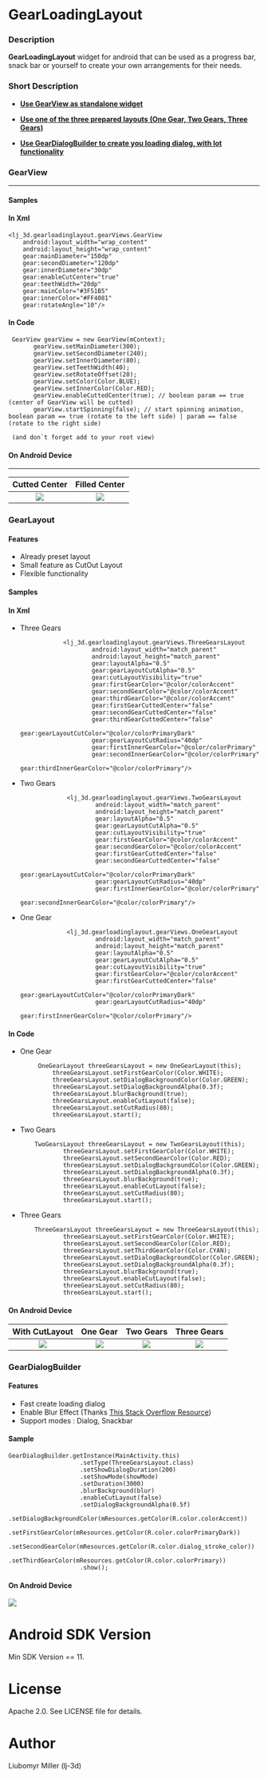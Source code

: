 # GearLoadingLayout

### Description 

 **GearLoadingLayout** widget for android that can be used as a progress bar, snack bar or yourself to create your own arrangements for their needs.
 
### Short Description

   - [**Use GearView as standalone widget**](#gear_view)
   
   - [**Use one of the three prepared layouts (One Gear, Two Gears, Three Gears)**](#prepared_layout)
    
   - [**Use GearDialogBuilder to create you loading dialog, with lot functionality**](#gear_dialog_builder)
 
 
   <a name="gear_view"></a>
### GearView
____

#### Samples

#### In Xml
                                               
    <lj_3d.gearloadinglayout.gearViews.GearView 
        android:layout_width="wrap_content"
        android:layout_height="wrap_content"
        gear:mainDiameter="150dp"
        gear:secondDiameter="120dp"
        gear:innerDiameter="30dp"
        gear:enableCutCenter="true"
        gear:teethWidth="20dp"
        gear:mainColor="#3F51B5"
        gear:innerColor="#FF4081"
        gear:rotateAngle="10"/>                                        
   
#### In Code
   
     GearView gearView = new GearView(mContext);
           gearView.setMainDiameter(300);
           gearView.setSecondDiameter(240);
           gearView.setInnerDiameter(80);
           gearView.setTeethWidth(40);
           gearView.setRotateOffset(20);
           gearView.setColor(Color.BLUE);
           gearView.setInnerColor(Color.RED);
           gearView.enableCuttedCenter(true); // boolean param == true (center of GearView will be cutted)
           gearView.startSpinning(false); // start spinning animation, boolean param == true (rotate to the left side) | param == false (rotate to the right side)
   
     (and don`t forget add to your root view)
  
#### On Android Device
____

     
   Cutted Center                       |        Filled Center          
    :-------------------------:|:-------------------------:
    ![](https://lh4.googleusercontent.com/-gFgsbGQ3430/Vxh70Q6x3xI/AAAAAAAAC8k/nTbkZFXoQRcRiVm3YARNeHYVBNGW6gmnwCL0B/w259-h518-no/ezgif.com-video-to-gif.gif)|![](https://lh4.googleusercontent.com/-WrmYP7e7AQc/Vxh70T5RXLI/AAAAAAAAC8E/F_xocHLqEYQd7diXO_TjPgKkCSAgmTddwCL0B/w259-h518-no/ezgif.com-video-to-gif%25281%2529.gif)
     

   <a name="prepared_layout"></a>
### GearLayout

#### Features

 - Already preset layout
 - Small feature as CutOut Layout
 - Flexible functionality
 
#### Samples

#### In Xml

 - Three Gears
                 
                   <lj_3d.gearloadinglayout.gearViews.ThreeGearsLayout
                           android:layout_width="match_parent"
                           android:layout_height="match_parent"
                           gear:layoutAlpha="0.5"
                           gear:gearLayoutCutAlpha="0.5"
                           gear:cutLayoutVisibility="true"
                           gear:firstGearColor="@color/colorAccent"
                           gear:secondGearColor="@color/colorAccent"
                           gear:thirdGearColor="@color/colorAccent"
                           gear:firstGearCuttedCenter="false"
                           gear:secondGearCuttedCenter="false"
                           gear:thirdGearCuttedCenter="false"
                           gear:gearLayoutCutColor="@color/colorPrimaryDark"
                           gear:gearLayoutCutRadius="40dp"
                           gear:firstInnerGearColor="@color/colorPrimary"
                           gear:secondInnerGearColor="@color/colorPrimary"
                           gear:thirdInnerGearColor="@color/colorPrimary"/>  
                                               
 - Two Gears 
 
                    <lj_3d.gearloadinglayout.gearViews.TwoGearsLayout
                            android:layout_width="match_parent"
                            android:layout_height="match_parent"
                            gear:layoutAlpha="0.5"
                            gear:gearLayoutCutAlpha="0.5"
                            gear:cutLayoutVisibility="true"
                            gear:firstGearColor="@color/colorAccent"
                            gear:secondGearColor="@color/colorAccent"
                            gear:firstGearCuttedCenter="false"
                            gear:secondGearCuttedCenter="false"
                            gear:gearLayoutCutColor="@color/colorPrimaryDark"
                            gear:gearLayoutCutRadius="40dp"
                            gear:firstInnerGearColor="@color/colorPrimary"
                            gear:secondInnerGearColor="@color/colorPrimary"/>
                            
 - One Gear
 
                    <lj_3d.gearloadinglayout.gearViews.OneGearLayout
                            android:layout_width="match_parent"
                            android:layout_height="match_parent"
                            gear:layoutAlpha="0.5"
                            gear:gearLayoutCutAlpha="0.5"
                            gear:cutLayoutVisibility="true"
                            gear:firstGearColor="@color/colorAccent"
                            gear:firstGearCuttedCenter="false"
                            gear:gearLayoutCutColor="@color/colorPrimaryDark"
                            gear:gearLayoutCutRadius="40dp"
                            gear:firstInnerGearColor="@color/colorPrimary"/>                            
   
#### In Code
   
 - One Gear
 
            OneGearLayout threeGearsLayout = new OneGearLayout(this);
                threeGearsLayout.setFirstGearColor(Color.WHITE);
                threeGearsLayout.setDialogBackgroundColor(Color.GREEN);
                threeGearsLayout.setDialogBackgroundAlpha(0.3f);
                threeGearsLayout.blurBackground(true);
                threeGearsLayout.enableCutLayout(false);
                threeGearsLayout.setCutRadius(80);
                threeGearsLayout.start();
   
 - Two Gears
    
           TwoGearsLayout threeGearsLayout = new TwoGearsLayout(this);
                   threeGearsLayout.setFirstGearColor(Color.WHITE);
                   threeGearsLayout.setSecondGearColor(Color.RED);
                   threeGearsLayout.setDialogBackgroundColor(Color.GREEN);
                   threeGearsLayout.setDialogBackgroundAlpha(0.3f);
                   threeGearsLayout.blurBackground(true);
                   threeGearsLayout.enableCutLayout(false);
                   threeGearsLayout.setCutRadius(80);
                   threeGearsLayout.start();

 - Three Gears
       
           ThreeGearsLayout threeGearsLayout = new ThreeGearsLayout(this);
                   threeGearsLayout.setFirstGearColor(Color.WHITE);
                   threeGearsLayout.setSecondGearColor(Color.RED);
                   threeGearsLayout.setThirdGearColor(Color.CYAN);
                   threeGearsLayout.setDialogBackgroundColor(Color.GREEN);
                   threeGearsLayout.setDialogBackgroundAlpha(0.3f);
                   threeGearsLayout.blurBackground(true);
                   threeGearsLayout.enableCutLayout(false);
                   threeGearsLayout.setCutRadius(80);
                   threeGearsLayout.start();


#### On Android Device

|With CutLayout                       |        One Gear         |        Two Gears      |        Three Gears      |
    :-------------------------:|:-------------------------:|:-------------------------:|:-------------------------:
    ![](https://lh6.googleusercontent.com/-Lx8R57vmH8U/VxjqpOCUupI/AAAAAAAAC9E/fitOcLShGHMFeWnQ0iTMpm1dcREJzJfNACL0B/w259-h518-no/ezgif.com-video-to-gif%25285%2529.gif)|![](https://lh4.googleusercontent.com/-Kf_1IowqPoE/VxjqoivPVPI/AAAAAAAAC9A/nfq2zRwzdtYfS0TIHnGoL8GgG4b727eqQCL0B/w259-h518-no/ezgif.com-video-to-gif%25282%2529.gif)|![](https://lh6.googleusercontent.com/-5ZFp1Y6atRM/Vxjqo4qRGTI/AAAAAAAAC88/Hpv6Vj0eWR0C9bu9KVriYO5X2T8yQF_MACL0B/w259-h518-no/ezgif.com-video-to-gif%25283%2529.gif)|![](https://lh4.googleusercontent.com/-o3AKESFpQZE/Vxjqo5hRm5I/AAAAAAAAC84/53m7dVv6o6EfWDxyrsA0GZRCkck9_xEowCL0B/w259-h518-no/ezgif.com-video-to-gif%25284%2529.gif)
     



   <a name="gear_dialog_builder"></a>
### GearDialogBuilder

#### Features

 - Fast create loading dialog
 - Enable Blur Effect (Thanks [This Stack Overflow Resource](http://stackoverflow.com/questions/2067955/fast-bitmap-blur-for-android-sdk))
 - Support modes : Dialog, Snackbar

#### Sample  

    GearDialogBuilder.getInstance(MainActivity.this)
                        .setType(ThreeGearsLayout.class)
                        .setShowDialogDuration(200)
                        .setShowMode(showMode)
                        .setDuration(3000)
                        .blurBackground(blur)
                        .enableCutLayout(false)
                        .setDialogBackgroundAlpha(0.5f)
                        .setDialogBackgroundColor(mResources.getColor(R.color.colorAccent))
                        .setFirstGearColor(mResources.getColor(R.color.colorPrimaryDark))
                        .setSecondGearColor(mResources.getColor(R.color.dialog_stroke_color))
                        .setThirdGearColor(mResources.getColor(R.color.colorPrimary))
                        .show();

#### On Android Device
               
 ![](https://lh4.googleusercontent.com/-PAkelJh1Q4o/Vxj0toiHoII/AAAAAAAAC9w/s67gZheCMBUU9CLd0zuu75_N3SX5ec98wCL0B/w259-h518-no/ezgif.com-video-to-gif%25287%2529.gif)
 
 
Android SDK Version
=========
 Min SDK Version == 11.
 
License
======

 Apache 2.0. See LICENSE file for details.
 
Author
=======
 
 Liubomyr Miller (lj-3d)
